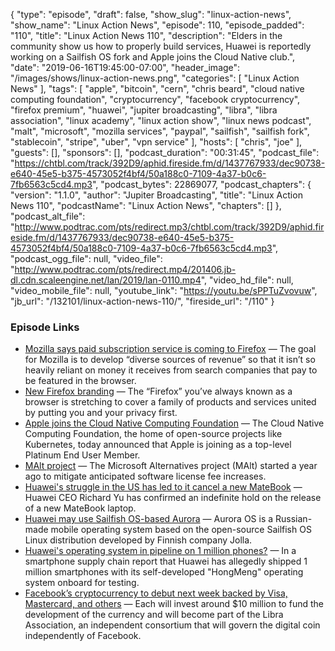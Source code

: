 {
  "type": "episode",
  "draft": false,
  "show_slug": "linux-action-news",
  "show_name": "Linux Action News",
  "episode": 110,
  "episode_padded": "110",
  "title": "Linux Action News 110",
  "description": "Elders in the community show us how to properly build services, Huawei is reportedly working on a Sailfish OS fork and Apple joins the Cloud Native club.",
  "date": "2019-06-16T19:45:00-07:00",
  "header_image": "/images/shows/linux-action-news.png",
  "categories": [
    "Linux Action News"
  ],
  "tags": [
    "apple",
    "bitcoin",
    "cern",
    "chris beard",
    "cloud native computing foundation",
    "cryptocurrency",
    "facebook cryptocurrency",
    "firefox premium",
    "huawei",
    "jupiter broadcasting",
    "libra",
    "libra association",
    "linux academy",
    "linux action show",
    "linux news podcast",
    "malt",
    "microsoft",
    "mozilla services",
    "paypal",
    "sailfish",
    "sailfish fork",
    "stablecoin",
    "stripe",
    "uber",
    "vpn service"
  ],
  "hosts": [
    "chris",
    "joe"
  ],
  "guests": [],
  "sponsors": [],
  "podcast_duration": "00:31:45",
  "podcast_file": "https://chtbl.com/track/392D9/aphid.fireside.fm/d/1437767933/dec90738-e640-45e5-b375-4573052f4bf4/50a188c0-7109-4a37-b0c6-7fb6563c5cd4.mp3",
  "podcast_bytes": 22869077,
  "podcast_chapters": {
    "version": "1.1.0",
    "author": "Jupiter Broadcasting",
    "title": "Linux Action News 110",
    "podcastName": "Linux Action News",
    "chapters": []
  },
  "podcast_alt_file": "http://www.podtrac.com/pts/redirect.mp3/chtbl.com/track/392D9/aphid.fireside.fm/d/1437767933/dec90738-e640-45e5-b375-4573052f4bf4/50a188c0-7109-4a37-b0c6-7fb6563c5cd4.mp3",
  "podcast_ogg_file": null,
  "video_file": "http://www.podtrac.com/pts/redirect.mp4/201406.jb-dl.cdn.scaleengine.net/lan/2019/lan-0110.mp4",
  "video_hd_file": null,
  "video_mobile_file": null,
  "youtube_link": "https://youtu.be/sPPTuZvovuw",
  "jb_url": "/132101/linux-action-news-110/",
  "fireside_url": "/110"
}


### Episode Links

  * [Mozilla says paid subscription service is coming to Firefox](https://www.theverge.com/2019/6/10/18660344/firefox-subscription-paid-service-vpn-cloud-storage-release-date "Mozilla says paid subscription service is coming to Firefox") — The goal for Mozilla is to develop “diverse sources of revenue” so that it isn’t so heavily reliant on money it receives from search companies that pay to be featured in the browser.
  * [New Firefox branding](https://blog.mozilla.org/press-uk/2019/06/11/firefox-the-evolution-of-a-brand/ "New Firefox branding") — The “Firefox” you’ve always known as a browser is stretching to cover a family of products and services united by putting you and your privacy first.
  * [Apple joins the Cloud Native Computing Foundation](https://techcrunch.com/2019/06/11/apple-joins-the-open-source-cloud-native-computing-foundation/ "Apple joins the Cloud Native Computing Foundation") — The Cloud Native Computing Foundation, the home of open-source projects like Kubernetes, today announced that Apple is joining as a top-level Platinum End User Member.
  * [MAlt project](https://home.cern/news/news/computing/malt-project "MAlt project") — The Microsoft Alternatives project (MAlt) started a year ago to mitigate anticipated software license fee increases.
  * [Huawei's struggle in the US has led to it cancel a new MateBook](https://www.techradar.com/news/huaweis-struggle-in-the-us-has-led-to-it-cancel-a-new-matebook "Huawei's struggle in the US has led to it cancel a new MateBook") — Huawei CEO Richard Yu has confirmed an indefinite hold on the release of a new MateBook laptop.
  * [Huawei may use Sailfish OS-based Aurora](https://www.xda-developers.com/huawei-aurora-salfish-os-fork-android-alternative/ "Huawei may use Sailfish OS-based Aurora") — Aurora OS is a Russian-made mobile operating system based on the open-source Sailfish OS Linux distribution developed by Finnish company Jolla.
  * [Huawei's operating system in pipeline on 1 million phones?](http://www.chinadaily.com.cn/a/201906/11/WS5cfeeebda31017657723067f.html "Huawei's operating system in pipeline on 1 million phones?") — In a smartphone supply chain report that Huawei has allegedly shipped 1 million smartphones with its self-developed "HongMeng" operating system onboard for testing.
  * [Facebook’s cryptocurrency to debut next week backed by Visa, Mastercard, and others](https://www.theverge.com/2019/6/14/18678785/facebook-libra-cryptocurrency-visa-mastercard-uber-paypal-stripe-association-consortium "Facebook’s cryptocurrency to debut next week backed by Visa, Mastercard, and others") — Each will invest around $10 million to fund the development of the currency and will become part of the Libra Association, an independent consortium that will govern the digital coin independently of Facebook. 


